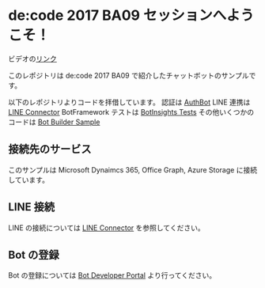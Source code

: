 # de:code 2017 BA09 セッションへようこそ！
ビデオの[リンク]()

このレポジトリは de:code 2017 BA09 で紹介したチャットボットのサンプルです。

以下のレポジトリよりコードを拝借しています。
認証は [AuthBot](https://github.com/MicrosoftDX/AuthBot)
LINE 連携は [LINE Connector](https://github.com/kenakamu/line-bot-sdk-csharp)
BotFramework テストは [BotInsights Tests](https://github.com/nzthiago/BotInsightsTests/)
その他いくつかのコードは [Bot Builder Sample](https://github.com/Microsoft/BotBuilder-Samples/)

## 接続先のサービス
このサンプルは Microsoft Dynaimcs 365, Office Graph, Azure Storage に接続しています。

## LINE 接続
LINE の接続については [LINE Connector](https://github.com/kenakamu/line-bot-sdk-csharp) を参照してください。

## Bot の登録
Bot の登録については [Bot Developer Portal](http://dev.botframework.com) より行ってください。
